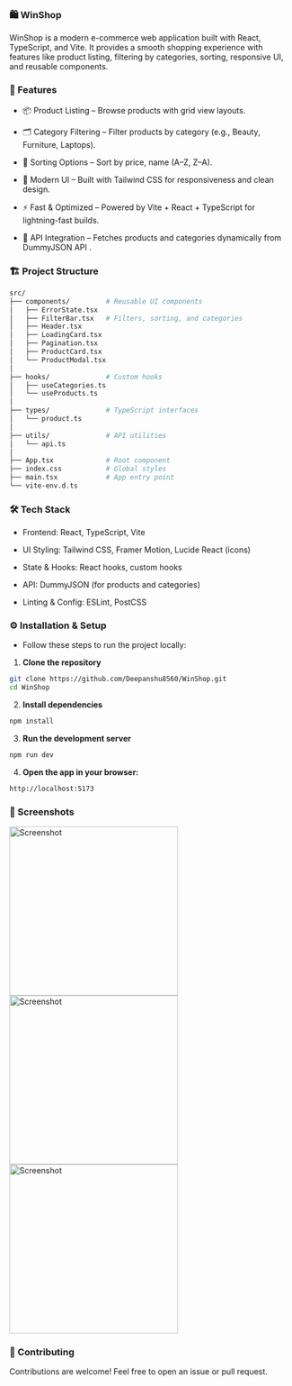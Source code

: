 ### 🛍️ WinShop

WinShop is a modern e-commerce web application built with React, TypeScript, and Vite. It provides a smooth shopping experience with features like product listing, filtering by categories, sorting, responsive UI, and reusable components.

### 🚀 Features

- 📦 Product Listing – Browse products with grid view layouts.

- 🗂️ Category Filtering – Filter products by category (e.g., Beauty, Furniture, Laptops).

- 🔄 Sorting Options – Sort by price, name (A–Z, Z–A).

- 🎨 Modern UI – Built with Tailwind CSS for responsiveness and clean design.

- ⚡ Fast & Optimized – Powered by Vite + React + TypeScript for lightning-fast builds.

- 🔗 API Integration – Fetches products and categories dynamically from DummyJSON API
.

### 🏗️ Project Structure
```bash
src/
├── components/         # Reusable UI components
│   ├── ErrorState.tsx
│   ├── FilterBar.tsx   # Filters, sorting, and categories
│   ├── Header.tsx
│   ├── LoadingCard.tsx
│   ├── Pagination.tsx
│   ├── ProductCard.tsx
│   └── ProductModal.tsx
│
├── hooks/              # Custom hooks
│   ├── useCategories.ts
│   └── useProducts.ts
│
├── types/              # TypeScript interfaces
│   └── product.ts
│
├── utils/              # API utilities
│   └── api.ts
│
├── App.tsx             # Root component
├── index.css           # Global styles
├── main.tsx            # App entry point
└── vite-env.d.ts
```

### 🛠️ Tech Stack

- Frontend: React, TypeScript, Vite

- UI Styling: Tailwind CSS, Framer Motion, Lucide React (icons)

- State & Hooks: React hooks, custom hooks

- API: DummyJSON (for products and categories)

- Linting & Config: ESLint, PostCSS

### ⚙️ Installation & Setup

- Follow these steps to run the project locally:

1. **Clone the repository**
```bash
git clone https://github.com/Deepanshu8560/WinShop.git
cd WinShop
```

2. **Install dependencies** 
```bash
npm install
```

3. **Run the development server**
```bash
npm run dev
```

4. **Open the app in your browser:**
```bash
http://localhost:5173
```
### 📸 Screenshots

<img src="./ss1.png" alt="Screenshot" width="300"/>
<img src="./ss2.png" alt="Screenshot" width="300"/>
<img src="./ss3.png" alt="Screenshot" width="300"/>

### 🤝 Contributing

Contributions are welcome! Feel free to open an issue or pull request.
